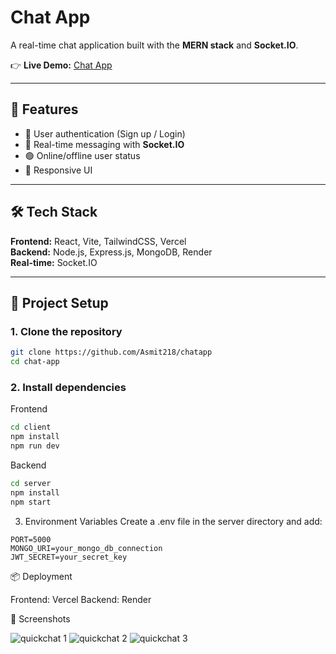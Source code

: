 # Chat App 
A real-time chat application built with the **MERN stack** and **Socket.IO**.  

👉 **Live Demo:** [Chat App](https://chatapp-sandy-tau.vercel.app)

---

## 🚀 Features
- 🔑 User authentication (Sign up / Login)
- 💬 Real-time messaging with **Socket.IO**
- 🟢 Online/offline user status
- 📱 Responsive UI

---

## 🛠 Tech Stack
**Frontend:** React, Vite, TailwindCSS, Vercel  
**Backend:** Node.js, Express.js, MongoDB, Render  
**Real-time:** Socket.IO  

---

## 📂 Project Setup

### 1. Clone the repository

```bash
git clone https://github.com/Asmit218/chatapp
cd chat-app
```

### 2. Install dependencies

Frontend

```bash
cd client
npm install
npm run dev
```

Backend

```bash
cd server
npm install
npm start
```

3. Environment Variables
Create a .env file in the server directory and add:

```
PORT=5000
MONGO_URI=your_mongo_db_connection
JWT_SECRET=your_secret_key
```

📦 Deployment

Frontend: Vercel
Backend: Render

📸 Screenshots

![quickchat 1 ](https://github.com/user-attachments/assets/ef7c483b-8134-41ba-a3fa-a3730b40627d)
![quickchat 2 ](https://github.com/user-attachments/assets/198552bb-658e-44c4-a33a-392767984d78)
![quickchat 3](https://github.com/user-attachments/assets/a24c1f9b-b4f0-4412-96c1-727e36c32b3c)
